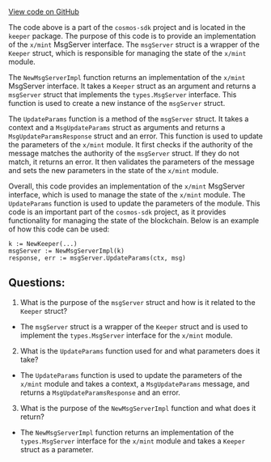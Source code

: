 [View code on GitHub](https://github.com/cosmos/cosmos-sdk.git/x/mint/keeper/msg_server.go)

The code above is a part of the `cosmos-sdk` project and is located in the `keeper` package. The purpose of this code is to provide an implementation of the `x/mint` MsgServer interface. The `msgServer` struct is a wrapper of the `Keeper` struct, which is responsible for managing the state of the `x/mint` module.

The `NewMsgServerImpl` function returns an implementation of the `x/mint` MsgServer interface. It takes a `Keeper` struct as an argument and returns a `msgServer` struct that implements the `types.MsgServer` interface. This function is used to create a new instance of the `msgServer` struct.

The `UpdateParams` function is a method of the `msgServer` struct. It takes a context and a `MsgUpdateParams` struct as arguments and returns a `MsgUpdateParamsResponse` struct and an error. This function is used to update the parameters of the `x/mint` module. It first checks if the authority of the message matches the authority of the `msgServer` struct. If they do not match, it returns an error. It then validates the parameters of the message and sets the new parameters in the state of the `x/mint` module.

Overall, this code provides an implementation of the `x/mint` MsgServer interface, which is used to manage the state of the `x/mint` module. The `UpdateParams` function is used to update the parameters of the module. This code is an important part of the `cosmos-sdk` project, as it provides functionality for managing the state of the blockchain. Below is an example of how this code can be used:

```
k := NewKeeper(...)
msgServer := NewMsgServerImpl(k)
response, err := msgServer.UpdateParams(ctx, msg)
```
## Questions: 
 1. What is the purpose of the `msgServer` struct and how is it related to the `Keeper` struct?
- The `msgServer` struct is a wrapper of the `Keeper` struct and is used to implement the `types.MsgServer` interface for the `x/mint` module.
 
2. What is the `UpdateParams` function used for and what parameters does it take?
- The `UpdateParams` function is used to update the parameters of the `x/mint` module and takes a context, a `MsgUpdateParams` message, and returns a `MsgUpdateParamsResponse` and an error.

3. What is the purpose of the `NewMsgServerImpl` function and what does it return?
- The `NewMsgServerImpl` function returns an implementation of the `types.MsgServer` interface for the `x/mint` module and takes a `Keeper` struct as a parameter.